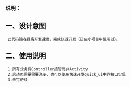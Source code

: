 ### 说明：
## 一、设计意图
     此代码旨在提高开发速度，完成快速开发（已在小项目中使用过）。
## 二、使用说明
     1.所有业务有Controller接管而非Activity
     2.启动页需要需要注册，也可以使用快速开发quick_ui中的接口实现
     3.未完待续